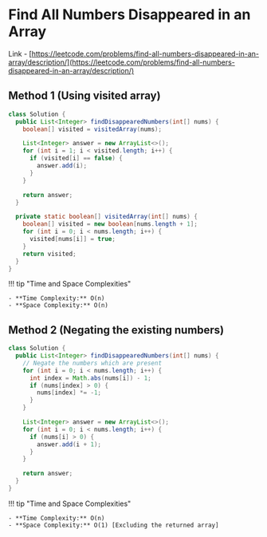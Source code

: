 # Find All Numbers Disappeared in an Array

Link - [https://leetcode.com/problems/find-all-numbers-disappeared-in-an-array/description/](https://leetcode.com/problems/find-all-numbers-disappeared-in-an-array/description/)

## Method 1 (Using visited array)

```java
class Solution {
  public List<Integer> findDisappearedNumbers(int[] nums) {
    boolean[] visited = visitedArray(nums);

    List<Integer> answer = new ArrayList<>();
    for (int i = 1; i < visited.length; i++) {
      if (visited[i] == false) {
        answer.add(i);
      }
    }

    return answer;
  }

  private static boolean[] visitedArray(int[] nums) {
    boolean[] visited = new boolean[nums.length + 1];
    for (int i = 0; i < nums.length; i++) {
      visited[nums[i]] = true;
    }
    return visited;
  }
}
```

!!! tip "Time and Space Complexities"

    - **Time Complexity:** O(n)
    - **Space Complexity:** O(n)

## Method 2 (Negating the existing numbers)

```java
class Solution {
  public List<Integer> findDisappearedNumbers(int[] nums) {
    // Negate the numbers which are present
    for (int i = 0; i < nums.length; i++) {
      int index = Math.abs(nums[i]) - 1;
      if (nums[index] > 0) {
        nums[index] *= -1;
      }
    }

    List<Integer> answer = new ArrayList<>();
    for (int i = 0; i < nums.length; i++) {
      if (nums[i] > 0) {
        answer.add(i + 1);
      }
    }

    return answer;
  }
}
```

!!! tip "Time and Space Complexities"

    - **Time Complexity:** O(n)
    - **Space Complexity:** O(1) [Excluding the returned array]

